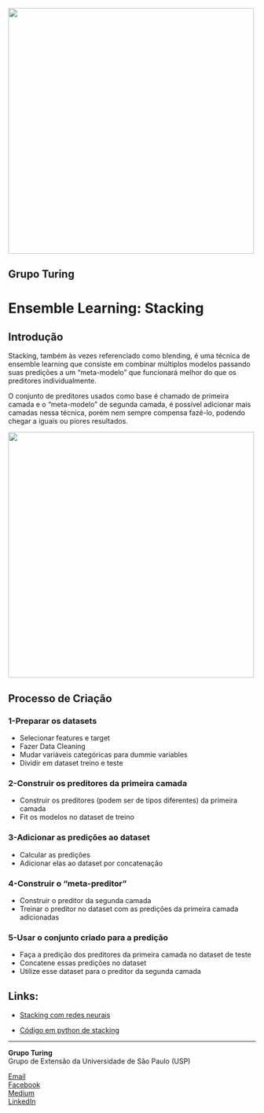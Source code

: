 <img src="https://i.ibb.co/DtHQ3FG/802x265-Logo-GT.png" width="500">

## Grupo Turing
# Ensemble Learning: Stacking

## Introdução
	
Stacking, também às vezes referenciado como blending, é uma técnica de ensemble learning que consiste em combinar múltiplos modelos passando suas predições a um “meta-modelo” que funcionará melhor do que os preditores individualmente. 

O conjunto de preditores usados como base é chamado de primeira camada e o “meta-modelo” de segunda camada, é possível adicionar mais camadas nessa técnica, porém nem sempre compensa fazê-lo, podendo chegar a iguais ou piores resultados. 


<img src="https://i.imgur.com/WNyxeOP.png" width="500">


## Processo de Criação
	
### 1-Preparar os datasets

* Selecionar features e target
* Fazer Data Cleaning
* Mudar variáveis categóricas para dummie variables
* Dividir em dataset treino e teste

### 2-Construir os preditores da primeira camada

* Construir os preditores (podem ser de tipos diferentes) da primeira camada
* Fit os modelos no dataset de treino

### 3-Adicionar as predições ao dataset

* Calcular as predições
* Adicionar elas ao dataset por concatenação

### 4-Construir o “meta-preditor” 

* Construir o preditor da segunda camada
* Treinar o preditor no dataset com as predições da primeira camada adicionadas

### 5-Usar o conjunto criado para a predição

* Faça a predição dos preditores da primeira camada no dataset de teste
* Concatene essas predições no dataset
* Utilize esse dataset para o preditor da segunda camada


## **Links**:
* [Stacking com redes neurais](https://machinelearningmastery.com/stacking-ensemble-for-deep-learning-neural-networks/
)

* [Código em python de stacking](https://medium.com/@rrfd/boosting-bagging-and-stacking-ensemble-methods-with-sklearn-and-mlens-a455c0c982de)


---
**Grupo Turing**  
Grupo de Extensão da Universidade de São Paulo (USP)

[Email](mailto:turing.usp@gmail.com)   
[Facebook](https://www.facebook.com/grupoturing.usp)  
[Medium](https://www.medium.com/turing-talks)  
[LinkedIn](https://www.linkedin.com/company/grupo-turing)

